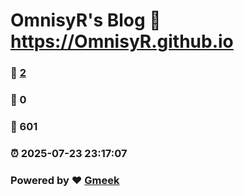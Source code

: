# OmnisyR's Blog :link: https://OmnisyR.github.io 
### :page_facing_up: [2](https://OmnisyR.github.io/tag.html) 
### :speech_balloon: 0 
### :hibiscus: 601 
### :alarm_clock: 2025-07-23 23:17:07 
### Powered by :heart: [Gmeek](https://github.com/Meekdai/Gmeek)
